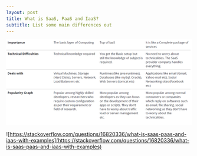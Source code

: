 ```yaml
---
layout: post
title: What is SaaS, PaaS and IaaS?
subtitle: List some main differences out
---
```


![What is SaaS, PaaS and IaaS?](/img/cs.png)

![https://stackoverflow.com/questions/16820336/what-is-saas-paas-and-iaas-with-examples](https://stackoverflow.com/questions/16820336/what-is-saas-paas-and-iaas-with-examples) 
